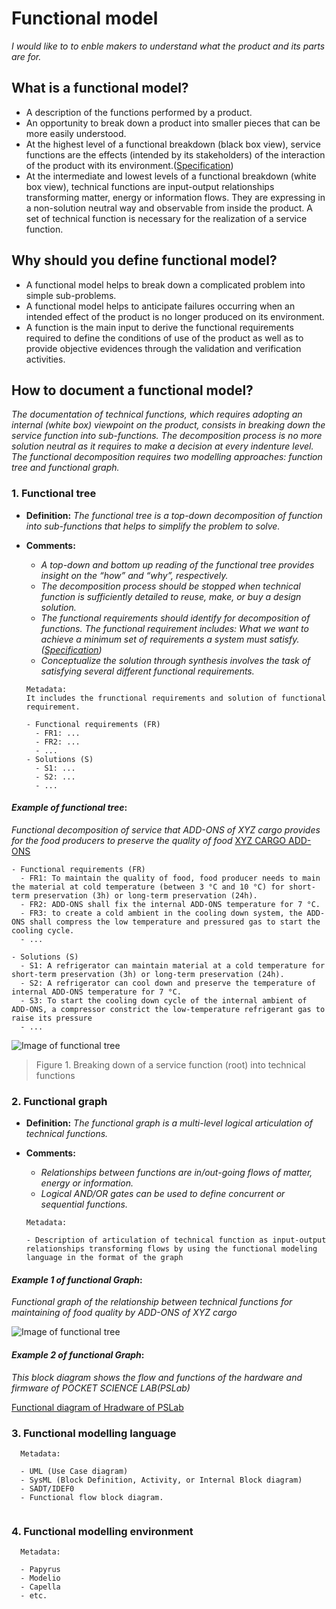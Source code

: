 # **Functional model**

*I would like to to enble makers to understand what the product and its parts are for.* 

## **What is a functional model?**

* A description of the functions performed by a product.
* An opportunity to break down a product into smaller pieces that can be more easily understood.
* At the highest level of a functional breakdown (black box view), service functions are the effects (intended by its stakeholders) of the interaction of the product with its environment.([Specification](https://github.com/OPEN-NEXT/wp2.3_template/tree/main/Documentation/2.%20Specification#specification))
* At the intermediate and lowest levels of a functional breakdown (white box view), technical functions are input-output relationships transforming matter, energy or information flows. They are expressing in a non-solution neutral way and observable from inside the product. A set of technical function is necessary for the realization of a service function.

## **Why should you define functional model?**

* A functional model helps to break down a complicated problem into simple sub-problems.
* A functional model helps to anticipate failures occurring when an intended effect of the product is no longer produced on its environment.
* A function is the main input to derive the functional requirements required to define the conditions of use of the product as well as to provide objective evidences through the validation and verification activities. 

## **How to document a functional model?**

*The documentation of technical functions, which requires adopting an internal (white box) viewpoint on the product, consists in breaking down the service function into sub-functions. The decomposition process is no more solution neutral as it requires to make a decision at every indenture level. The functional decomposition requires two modelling approaches: function tree and functional graph.*

 ### **1. Functional tree**

- **Definition:** *The functional tree is a top-down decomposition of function into sub-functions that helps to simplify the problem to solve.*

- **Comments:**

  - *A top-down and bottom up reading of the functional tree provides insight on the “how” and “why”, respectively.*
  - *The decomposition process should be stopped when technical function is sufficiently detailed to reuse, make, or buy a design solution.*
  - *The functional requirements should identify for decomposition of functions. The functional requirement includes: What we want to achieve a minimum set of requirements a system must satisfy.([Specification](https://github.com/OPEN-NEXT/wp2.3_template/tree/main/Documentation/2.%20Specification#specification))*
  - *Conceptualize  the  solution  through  synthesis involves the task of satisfying several different functional requirements.*

  ```
  Metadata:
  It includes the frunctional requirements and solution of functional requirement.
  
  - Functional requirements (FR)
    - FR1: ...
    - FR2: ...
    - ...
  - Solutions (S)
    - S1: ...
    - S2: ...
    - ...
  ```

#### *Example of functional tree*:
*Functional decomposition of service that ADD-ONS of XYZ cargo provides for the food producers to preserve the quality of food* [XYZ CARGO ADD-ONS](https://projects.opennext.eu/@xyz-cargo-add-ons/xyz-cargo-add-ons)

  ```
  - Functional requirements (FR)
    - FR1: To maintain the quality of food, food producer needs to main the material at cold temperature (between 3 °C and 10 °C) for short-term preservation (3h) or long-term preservation (24h).
    - FR2: ADD-ONS shall fix the internal ADD-ONS temperature for 7 °C.
    - FR3: to create a cold ambient in the cooling down system, the ADD-ONS shall compress the low temperature and pressured gas to start the cooling cycle.
    - ...

  - Solutions (S)
    - S1: A refrigerator can maintain material at a cold temperature for short-term preservation (3h) or long-term preservation (24h).
    - S2: A refrigerator can cool down and preserve the temperature of internal ADD-ONS temperature for 7 °C.
    - S3: To start the cooling down cycle of the internal ambient of ADD-ONS, a compressor constrict the low-temperature refrigerant gas to raise its pressure
    - ...
  ```
![Image of functional tree](https://github.com/OPEN-NEXT/wp2.3_template/blob/main/Sources/Images/Functional%20tree%20of%20XYZ%20Cargo%20ADD-ONS%20.jpg)

> Figure 1. Breaking down of a service function (root) into technical functions

### **2. Functional graph**


- **Definition:** *The functional graph is a multi-level logical articulation of technical functions.*

- **Comments:**

  - *Relationships between functions are in/out-going flows of matter, energy or information.*
  - *Logical AND/OR gates can be used to define concurrent or sequential functions.*

  ```
  Metadata:
  
  - Description of articulation of technical function as input-output relationships transforming flows by using the functional modeling language in the format of the graph
  ```
#### *Example 1 of functional Graph*:
*Functional graph of the relationship between technical functions for maintaining of food quality by ADD-ONS of XYZ cargo*

![Image of functional tree](https://github.com/OPEN-NEXT/wp2.3_template/blob/main/Sources/Images/Functional%20graph%20of%20XYZ%20cargo%20ADD-ONS.jpg)

#### *Example 2 of functional Graph*:
*This block diagram shows the flow and functions of the hardware and firmware of POCKET SCIENCE LAB(PSLab)*

[Functional diagram of Hradware of PSLab](https://github.com/fossasia/pslab-hardware#block-diagram)

### **3. Functional modelling language**

```
  Metadata:
  
  - UML (Use Case diagram)
  - SysML (Block Definition, Activity, or Internal Block diagram)
  - SADT/IDEF0 
  - Functional flow block diagram.
 
  ```
  
  ### **4. Functional modelling environment**

```
  Metadata:
  
  - Papyrus
  - Modelio
  - Capella
  - etc.
  ```
